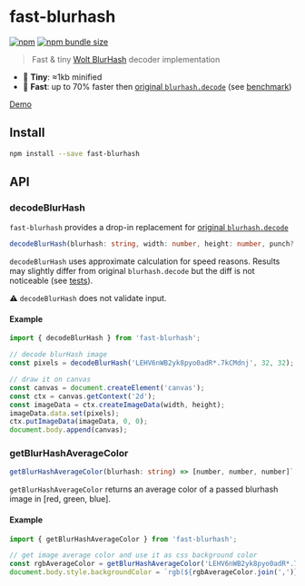 # fast-blurhash

[![npm](https://img.shields.io/npm/v/fast-blurhash)](https://www.npmjs.com/package/fast-blurhash)
[![npm bundle size](https://img.shields.io/bundlephobia/minzip/fast-blurhash)](https://bundlephobia.com/result?p=fast-blurhash)

> Fast & tiny [Wolt BlurHash](https://github.com/woltapp/blurhash) decoder implementation

-   🤏 **Tiny**: ≈1kb minified
-   🚀 **Fast**: up to 70% faster then [original `blurhash.decode`](https://github.com/woltapp/blurhash/tree/master/TypeScript#decodeblurhash-string-width-number-height-number-punch-number--uint8clampedarray) (see [benchmark](./benchmark.js))

[Demo](https://mad-gooze.github.io/fast-blurhash/)

## Install

```sh
npm install --save fast-blurhash
```

## API

### decodeBlurHash

`fast-blurhash` provides a drop-in replacement for [original `blurhash.decode`](https://github.com/woltapp/blurhash/tree/master/TypeScript#decodeblurhash-string-width-number-height-number-punch-number--uint8clampedarray)

```typescript
decodeBlurHash(blurhash: string, width: number, height: number, punch?: number) => Uint8ClampedArray`
```

`decodeBlurHash` uses approximate calculation for speed reasons. Results may slightly differ from original `blurhash.decode` but the diff is not noticeable (see [tests](./index.test.js)).

⚠️ `decodeBlurHash` does not validate input.

#### Example

```js
import { decodeBlurHash } from 'fast-blurhash';

// decode blurHash image
const pixels = decodeBlurHash('LEHV6nWB2yk8pyo0adR*.7kCMdnj', 32, 32);

// draw it on canvas
const canvas = document.createElement('canvas');
const ctx = canvas.getContext('2d');
const imageData = ctx.createImageData(width, height);
imageData.data.set(pixels);
ctx.putImageData(imageData, 0, 0);
document.body.append(canvas);
```

### getBlurHashAverageColor

```typescript
getBlurHashAverageColor(blurhash: string) => [number, number, number]`
```

`getBlurHashAverageColor` returns an average color of a passed blurhash image in [red, green, blue].

#### Example

```js
import { getBlurHashAverageColor } from 'fast-blurhash';

// get image average color and use it as css background color
const rgbAverageColor = getBlurHashAverageColor('LEHV6nWB2yk8pyo0adR*.7kCMdnj');
document.body.style.backgroundColor = `rgb(${rgbAverageColor.join(',')})';
```
